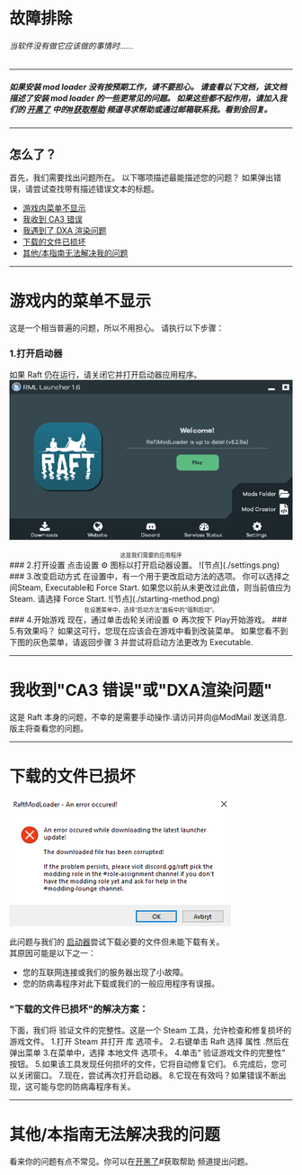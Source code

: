 # 故障排除 
###### 当软件没有做它应该做的事情时...... 
---

##### 如果安装 mod loader 没有按预期工作，请不要担心。   请查看以下文档，该文档描述了安装 mod loader 的一些更常见的问题。   如果这些都不起作用，请加入我们的 [开黑了](https://www.kookapp.cn/app/invite/mtR5bR) 中的[#获取帮助](https://www.kookapp.cn/app/channels/2357391926592835/7880396329959789) 频道寻求帮助或通过邮箱联系我。看到会回复。 

---
怎么了？ 
---
首先，我们需要找出问题所在。  以下哪项描述最能描述您的问题？  如果弹出错误，请尝试查找带有描述错误文本的标题。 
  
- [游戏内菜单不显示](#游戏内的菜单不显示) 
- [我收到 CA3 错误](#我收到)
- [我遇到了 DXA 渲染问题]()
- [下载的文件已损坏](#下载的文件已损坏)
- [其他/本指南无法解决我的问题](#)
---
  
# 游戏内的菜单不显示
这是一个相当普遍的问题，所以不用担心。  请执行以下步骤： 
### 1.打开启动器 
如果 Raft 仍在运行，请关闭它并打开启动器应用程序。 
![节点](./launcher.png)
 <center><font size=1>这是我们需要的应用程序</font> </center>
### 2.打开设置 
点击设置 ⚙ 图标以打开启动器设置。 
![节点](./settings.png)
### 3.改变启动方式 
在设置中，有一个用于更改启动方法的选项。  你可以选择之间Steam,  Executable和 Force Start.  如果您以前从未更改过此值，则当前值应为 Steam.  请选择 Force Start. 
![节点](./starting-method.png)
 <center><font size=1>在设置菜单中，选择“启动方法”面板中的“强制启动”。 </font> </center>
### 4.开始游戏 
现在，通过单击齿轮关闭设置 ⚙ 再次按下 Play开始游戏。 
### 5.有效果吗？ 
如果这可行，您现在应该会在游戏中看到改装菜单。  如果您看不到下图的灰色菜单，请返回步骤 3 并尝试将启动方法更改为 Executable. 

---

# 我收到"CA3 错误"或"DXA渲染问题"

这是 Raft 本身的问题，不幸的是需要手动操作.请访问并向@ModMail 发送消息.版主将查看您的问题。 

---
# 下载的文件已损坏
![节点](./corrupted.png)

此问题与我们的 [启动器](https://raftmodder.mcxiaodong.top/download)尝试下载必要的文件但未能下载有关。   
其原因可能是以下之一： 
- 您的互联网连接或我们的服务器出现了小故障。 
- 您的防病毒程序对此下载或我们的一般应用程序有误报。   

### "下载的文件已损坏"的解决方案： 
下面，我们将 验证文件的完整性。这是一个 Steam 工具，允许检查和修复损坏的游戏文件。 
1.打开 Steam 并打开 库 选项卡。 
2.右键单击 Raft 选择 属性 .然后在弹出菜单
3.在菜单中，选择 本地文件 选项卡。 
4.单击“ 验证游戏文件的完整性” 按钮。 
5.如果该工具发现任何损坏的文件，它将自动修复它们。 
6.完成后，您可以关闭窗口。 
7.现在，尝试再次打开启动器。 
8.它现在有效吗？如果错误不断出现，这可能与您的防病毒程序有关。 

---
# 其他/本指南无法解决我的问题 
看来你的问题有点不常见。你可以在[开黑了](https://www.kookapp.cn/app/invite/mtR5bR)#获取帮助 频道提出问题。